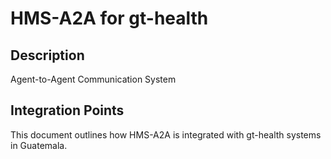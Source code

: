 # HMS-A2A for gt-health

## Description

Agent-to-Agent Communication System

## Integration Points

This document outlines how HMS-A2A is integrated with gt-health systems in Guatemala.
